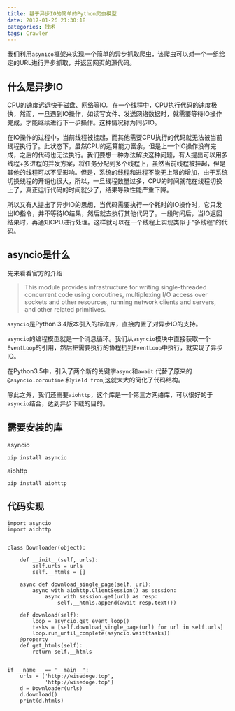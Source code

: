 ```yaml
---
title: 基于异步IO的简单的Python爬虫模型
date: 2017-01-26 21:30:18
categories: 技术
tags: Crawler
---
```

我们利用`asynico`框架来实现一个简单的异步抓取爬虫，该爬虫可以对一个一组给定的URL进行异步抓取，并返回网页的源代码。
<!--more-->
## 什么是异步IO

CPU的速度远远快于磁盘、网络等IO。在一个线程中，CPU执行代码的速度极快，然而，一旦遇到IO操作，如读写文件、发送网络数据时，就需要等待IO操作完成，才能继续进行下一步操作。这种情况称为同步IO。

在IO操作的过程中，当前线程被挂起，而其他需要CPU执行的代码就无法被当前线程执行了。此状态下，虽然CPU的运算能力富余，但是上一个IO操作没有完成，之后的代码也无法执行。我们要想一种办法解决这种问题，有人提出可以用多线程+多进程的并发方案，将任务分配到多个线程上，虽然当前线程被挂起，但是其他的线程可以不受影响。但是，系统的线程和进程不能无上限的增加，由于系统切换线程的开销也很大，所以，一旦线程数量过多，CPU的时间就花在线程切换上了，真正运行代码的时间就少了，结果导致性能严重下降。

所以又有人提出了异步IO的思想，当代码需要执行一个耗时的IO操作时，它只发出IO指令，并不等待IO结果，然后就去执行其他代码了。一段时间后，当IO返回结果时，再通知CPU进行处理。这样就可以在一个线程上实现类似于“多线程”的代码。

## asyncio是什么

先来看看官方的介绍

> This module provides infrastructure for writing single-threaded concurrent
> code using coroutines, multiplexing I/O access over sockets and other resources,
> running network clients and servers, and other related primitives.

`asyncio`是Python 3.4版本引入的标准库，直接内置了对异步IO的支持。

`asyncio`的编程模型就是一个消息循环。我们从`asyncio`模块中直接获取一个`EventLoop`的引用，然后把需要执行的协程扔到`EventLoop`中执行，就实现了异步IO。

在Python3.5中，引入了两个新的关键字`async`和`await` 代替了原来的`@asyncio.coroutine` 和`yield from`,这就大大的简化了代码结构。

除此之外，我们还需要`aiohttp`，这个库是一个第三方网络库，可以很好的于`asyncio`结合，达到异步下载的目的。

## 需要安装的库

asyncio

`pip install asyncio`

aiohttp

`pip install aiohttp`

## 代码实现

```
import asyncio
import aiohttp


class Downloader(object):

    def __init__(self, urls):
        self.urls = urls
        self.__htmls = []
        
    async def download_single_page(self, url):
        async with aiohttp.ClientSession() as session:
            async with session.get(url) as resp:
                self.__htmls.append(await resp.text())

    def download(self):
        loop = asyncio.get_event_loop()
        tasks = [self.download_single_page(url) for url in self.urls]
        loop.run_until_complete(asyncio.wait(tasks))
	@property
    def get_htmls(self):
        return self.__htmls


if __name__ == '__main__':
    urls = ['http://wisedoge.top',
            'http://wisedoge.top']
    d = Downloader(urls)
    d.download()
    print(d.htmls)
```